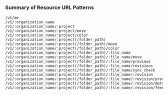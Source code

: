 ### Summary of Resource URL Patterns

    /v1/me
    /v1/:organization_name
    /v1/:organization_name/:project
    /v1/:organization_name/:project/move
    /v1/:organization_name/:project/color
    /v1/:organization_name/:project(/folder_path)
    /v1/:organization_name/:project(/folder_path)/move
    /v1/:organization_name/:project(/folder_path)/color
    /v1/:organization_name/:project(/folder_path)/:file_name
    /v1/:organization_name/:project(/folder_path)/:file_name/move
    /v1/:organization_name/:project(/folder_path)/:file_name/previews
    /v1/:organization_name/:project(/folder_path)/:file_name/revisions
    /v1/:organization_name/:project(/folder_path)/:file_name/sync_check
    /v1/:organization_name/:project(/folder_path)/:file_name/:revision
    /v1/:organization_name/:project(/folder_path)/:file_name/:revision/preview
    /v1/:organization_name/:project(/folder_path)/:file_name/:revision/meta
    /v1/:organization_name/:project(/folder_path)/:file_name/:revision/feedback_items